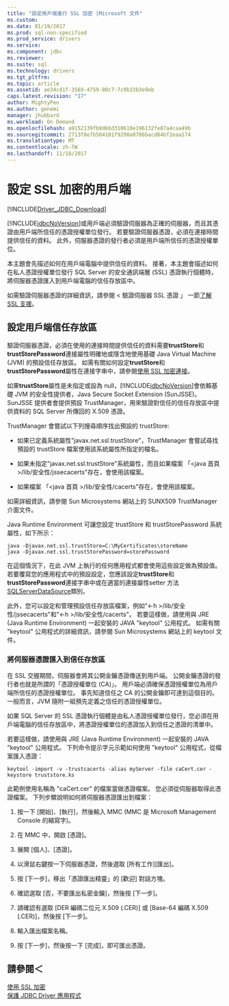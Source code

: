 ```yaml
---
title: "設定用戶端進行 SSL 加密 |Microsoft 文件"
ms.custom: 
ms.date: 01/19/2017
ms.prod: sql-non-specified
ms.prod_service: drivers
ms.service: 
ms.component: jdbc
ms.reviewer: 
ms.suite: sql
ms.technology: drivers
ms.tgt_pltfrm: 
ms.topic: article
ms.assetid: ae34cd1f-3569-4759-80c7-7c9b33b3e9eb
caps.latest.revision: "17"
author: MightyPen
ms.author: genemi
manager: jhubbard
ms.workload: On Demand
ms.openlocfilehash: a9152139fb8d6bd310610e196132fe87a4caa49b
ms.sourcegitcommit: 2713f8e7b504101f9298a0706bacd84bf2eaa174
ms.translationtype: MT
ms.contentlocale: zh-TW
ms.lasthandoff: 11/18/2017
---
```

# <a name="configuring-the-client-for-ssl-encryption"></a>設定 SSL 加密的用戶端
[!INCLUDE[Driver_JDBC_Download](../../includes/driver_jdbc_download.md)]

  [!INCLUDE[jdbcNoVersion](../../includes/jdbcnoversion_md.md)]或用戶端必須驗證伺服器為正確的伺服器，而且其憑證由用戶端所信任的憑證授權單位發行。 若要驗證伺服器憑證，必須在連接時間提供信任的資料。 此外，伺服器憑證的發行者必須是用戶端所信任的憑證授權單位。  
  
 本主題會先描述如何在用戶端電腦中提供信任的資料。 接著，本主題會描述如何在私人憑證授權單位發行 SQL Server 的安全通訊端層 (SSL) 憑證執行個體時，將伺服器憑證匯入到用戶端電腦的信任存放區中。  
  
 如需驗證伺服器憑證的詳細資訊，請參閱 < 驗證伺服器 SSL 憑證 」 一節[了解 SSL 支援](../../connect/jdbc/understanding-ssl-support.md)。  
  
## <a name="configuring-the-client-trust-store"></a>設定用戶端信任存放區  
 驗證伺服器憑證，必須在使用的連接時間提供信任的資料需要**trustStore**和**trustStorePassword**連接屬性明確地或隱含地使用基礎 Java Virtual Machine (JVM) 的預設信任存放區。 如需有關如何設定**trustStore**和**trustStorePassword**屬性在連接字串中，請參閱[使用 SSL 加密連接](../../connect/jdbc/connecting-with-ssl-encryption.md)。  
  
 如果**trustStore**屬性是未指定或設為 null，[!INCLUDE[jdbcNoVersion](../../includes/jdbcnoversion_md.md)]會依賴基礎 JVM 的安全性提供者，Java Secure Socket Extension (SunJSSE)。 SunJSSE 提供者會提供預設 TrustManager，用來驗證對信任的信任存放區中提供資料的 SQL Server 所傳回的 X.509 憑證。  
  
 TrustManager 會嘗試以下列搜尋順序找出預設的 trustStore:  
  
-   如果已定義系統屬性"javax.net.ssl.trustStore"，TrustManager 會嘗試尋找預設的 trustStore 檔案使用該系統屬性所指定的檔名。  
  
-   如果未指定"javax.net.ssl.trustStore"系統屬性，而且如果檔案 「\<java 首頁 >/lib/安全性/jssecacerts"存在，會使用該檔案。  
  
-   如果檔案 「\<java 首頁 >/lib/安全性/cacerts"存在，會使用該檔案。  
  
 如需詳細資訊，請參閱 Sun Microsystems 網站上的 SUNX509 TrustManager 介面文件。  
  
 Java Runtime Environment 可讓您設定 trustStore 和 trustStorePassword 系統屬性，如下所示：  
  
```  
java -Djavax.net.ssl.trustStore=C:\MyCertificates\storeName  
java -Djavax.net.ssl.trustStorePassword=storePassword  
```  
  
 在這個情況下，在此 JVM 上執行的任何應用程式都會使用這些設定做為預設值。 若要覆寫您的應用程式中的預設設定，您應該設定**trustStore**和**trustStorePassword**連接字串中或在適當的連接屬性setter 方法[SQLServerDataSource](../../connect/jdbc/reference/sqlserverdatasource-class.md)類別。  
  
 此外，您可以設定和管理預設信任存放區檔案，例如"\<-h >/lib/安全性/jssecacerts"和"\<-h >/lib/安全性/cacerts"。 若要這樣做，請使用與 JRE (Java Runtime Environment) 一起安裝的 JAVA "keytool" 公用程式。 如需有關 "keytool" 公用程式的詳細資訊，請參閱 Sun Microsystems 網站上的 keytool 文件。  
  
### <a name="importing-the-server-certificate-to-trust-store"></a>將伺服器憑證匯入到信任存放區  
 在 SSL 交握期間，伺服器會將其公開金鑰憑證傳送到用戶端。 公開金鑰憑證的發行者也就是所謂的「憑證授權單位 (CA)」。 用戶端必須確保憑證授權單位為用戶端所信任的憑證授權單位。 事先知道信任之 CA 的公開金鑰即可達到這個目的。 一般而言，JVM 隨附一組預先定義之信任的憑證授權單位。  
  
 如果 SQL Server 的 SSL 憑證執行個體是由私人憑證授權單位發行，您必須在用戶端電腦的信任存放區中，將憑證授權單位的憑證加入到信任之憑證的清單中。  
  
 若要這樣做，請使用與 JRE (Java Runtime Environment) 一起安裝的 JAVA "keytool" 公用程式。 下列命令提示字元示範如何使用 "keytool" 公用程式，從檔案匯入憑證：  
  
```  
keytool -import -v -trustcacerts -alias myServer -file caCert.cer -keystore truststore.ks  
```  
  
 此範例使用名稱為 "caCert.cer" 的檔案當做憑證檔案。 您必須從伺服器取得此憑證檔案。 下列步驟說明如何將伺服器憑證匯出到檔案：  
  
1.  按一下 [開始]、[執行]，然後輸入 MMC  (MMC 是 Microsoft Management Console 的縮寫字)。  
  
2.  在 MMC 中，開啟 [憑證]。  
  
3.  展開 [個人]、[憑證]。  
  
4.  以滑鼠右鍵按一下伺服器憑證，然後選取 [所有工作]\[匯出]。  
  
5.  按 [下一步]，移出「憑證匯出精靈」的 [歡迎] 對話方塊。  
  
6.  確認選取 [否，不要匯出私密金鑰]，然後按 [下一步]。  
  
7.  請確認有選取 [DER 編碼二位元 X.509 (.CER)] 或 [Base-64 編碼 X.509 (.CER)]，然後按 [下一步]。  
  
8.  輸入匯出檔案名稱。  
  
9. 按 [下一步]，然後按一下 [完成]，即可匯出憑證。  
  
## <a name="see-also"></a>請參閱＜  
 [使用 SSL 加密](../../connect/jdbc/using-ssl-encryption.md)   
 [保護 JDBC Driver 應用程式](../../connect/jdbc/securing-jdbc-driver-applications.md)  
  
  
